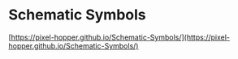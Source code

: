 # Schematic Symbols
[https://pixel-hopper.github.io/Schematic-Symbols/](https://pixel-hopper.github.io/Schematic-Symbols/)
